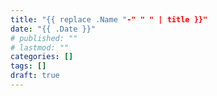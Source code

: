 ```yaml
---
title: "{{ replace .Name "-" " " | title }}"
date: "{{ .Date }}"
# published: ""
# lastmod: ""
categories: []
tags: []
draft: true
---
```


